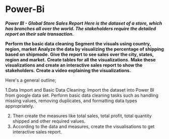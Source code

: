 # Power-Bi
***Power BI - Global Store Sales Report***
***Here is the dataset of a store, which has branches all over the world. The stakeholders require the detailed report on their sale transaction.***

**Perform the basic data cleaning**
**Segment the visuals using country, region, market**
**Analyze the data by visualizing the percentage of shipping based on shipmode.**
**Give the report to see sales over the city, states, region and market.**
**Create tables for all the visualizations.**
**Make these visualizations and create an interactive sales report to show the stakeholders.**
**Create a video explaining the visualizations.**

Here's a general outline;

1.Data Import and Basic Data Cleaning:
    Import the dataset into Power BI from google data set.
    Perform basic data cleaning tasks such as handling missing values, removing duplicates, and formatting data types appropriately.

2. Then create the measures like total sales, total profit, total quantity shipped and other required values.
3. According to the data and measures, create the visualisations to get interactive sales report.
